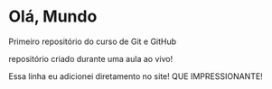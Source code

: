# Olá, Mundo
 Primeiro repositório do curso de Git e GitHub

repositório criado durante uma aula ao vivo!

Essa linha eu adicionei  diretamento no site! QUE IMPRESSIONANTE!
